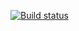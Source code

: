 [![Build status](https://ci.appveyor.com/api/projects/status/191sk5sg2mu6e4ft?svg=true)](https://ci.appveyor.com/project/mkovarsky/cihomework)